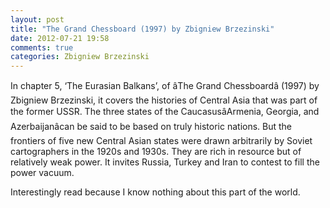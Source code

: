 ```yaml
---
layout: post
title: "The Grand Chessboard (1997) by Zbigniew Brzezinski"
date: 2012-07-21 19:58
comments: true
categories: Zbigniew Brzezinski
---
```


In chapter 5, ‘The Eurasian Balkans’, of âThe Grand Chessboardâ (1997) by Zbigniew Brzezinski, it covers the histories of Central Asia that was part of the former USSR. The three states of the CaucasusâArmenia, Georgia, and Azerbaijanâcan be said to be based on truly historic nations. But the frontiers of five new Central Asian states were drawn arbitrarily by Soviet cartographers in the 1920s and 1930s. They are rich in resource but of relatively weak power. It invites Russia, Turkey and Iran to contest to fill the power vacuum.


Interestingly read because I know nothing about this part of the world.

